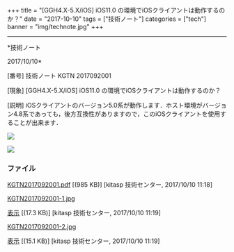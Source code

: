 ﻿+++
title = "[GGH4.X-5.X/iOS] iOS11.0 の環境でiOSクライアントは動作するのか？"
date = "2017-10-10"
tags = ["技術ノート"]
categories = ["tech"]
banner = "img/technote.jpg"
+++

-----------------------------------------------------------------------------------------------------------------------------

*技術ノート

2017/10/10*


[番号]
技術ノート KGTN 2017092001

[現象]
[GGH4.X-5.X/iOS] iOS11.0 の環境でiOSクライアントは動作するのか？

[説明]
iOSクライアントのバージョン5.0系が動作します．ホスト環境がバージョン4.8系であっても，後方互換性がありますので，このiOSクライアントを使用することが出来ます．

![](http://techreport.kitasp.net/attachments/download/3833/KGTN2017092001-1.jpg)

![](http://techreport.kitasp.net/attachments/download/3834/KGTN2017092001-2.jpg)


### ファイル

 
 


[KGTN2017092001.pdf](http://techreport.kitasp.net/attachments/download/3832/KGTN2017092001.pdf)
 [(985 KB)] [kitasp 技術センター, 2017/10/10
11:18]

[KGTN2017092001-1.jpg](http://techreport.kitasp.net/attachments/download/3833/KGTN2017092001-1.jpg)

[表示](http://techreport.kitasp.net/attachments/3833/KGTN2017092001-1.jpg "表示")
 [(17.3 KB)] [kitasp 技術センター, 2017/10/10
11:19]

[KGTN2017092001-2.jpg](http://techreport.kitasp.net/attachments/download/3834/KGTN2017092001-2.jpg)

[表示](http://techreport.kitasp.net/attachments/3834/KGTN2017092001-2.jpg "表示")
 [(15.1 KB)] [kitasp 技術センター, 2017/10/10
11:19]


 


 

